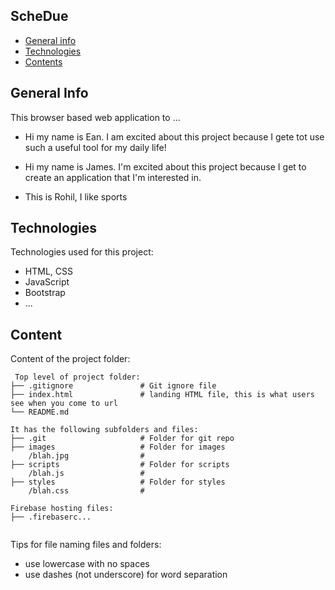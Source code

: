 ## ScheDue

* [General info](#general-info)
* [Technologies](#technologies)
* [Contents](#content)

## General Info
This browser based web application to ...
* Hi my name is Ean. I am excited about this project because I gete tot use such a useful tool for my daily life!

* Hi my name is James. I'm excited about this project because I get to create an application that I'm interested in.

* This is Rohil, I like sports


## Technologies
Technologies used for this project:
* HTML, CSS
* JavaScript
* Bootstrap 
* ...
	
## Content
Content of the project folder:

```
 Top level of project folder: 
├── .gitignore               # Git ignore file
├── index.html               # landing HTML file, this is what users see when you come to url
└── README.md

It has the following subfolders and files:
├── .git                     # Folder for git repo
├── images                   # Folder for images
    /blah.jpg                # 
├── scripts                  # Folder for scripts
    /blah.js                 # 
├── styles                   # Folder for styles
    /blah.css                # 

Firebase hosting files: 
├── .firebaserc...


```

Tips for file naming files and folders:
* use lowercase with no spaces
* use dashes (not underscore) for word separation


